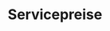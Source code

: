 ---
title: "Servicepreise"
subtitle: ""
# meta description
description: "HongSheng Tech Servicepreise"
draft: false

basic:
  name : "Basis-Paket"
  price: "€149"
  price_per : "ab"
  info : "Geeignet für kleine Unternehmen"
  services:
    - "Grafikdesign-Service"
    - "Markendesign-Service"
    - "Werbeproduktion-Service"
  button:
    enable : true
    label : "Jetzt kontaktieren"
    link : "contact/"

professional:
  name : "Professional-Paket"
  price: "€449"
  price_per : "ab"
  info : "Geeignet für mittlere Unternehmen"
  services:
    - "Grafikdesign-Service"
    - "Markendesign-Service"
    - "Werbeproduktion-Service"
    - "Website-Entwicklung"
    - "Technische Entwicklung"
  button:
    enable : true
    label : "Jetzt kontaktieren"
    link : "contact/"

business:
  name : "Enterprise-Paket"
  price: "€749"
  price_per : "ab"
  info : "Geeignet für große Unternehmen"
  services:
    - "Komplette Markenplanung"
    - "Vollständiger Design-Service"
    - "Maßgeschneiderte Entwicklung"
  button:
    enable : true
    label : "Jetzt kontaktieren"
    link : "contact/"
---
